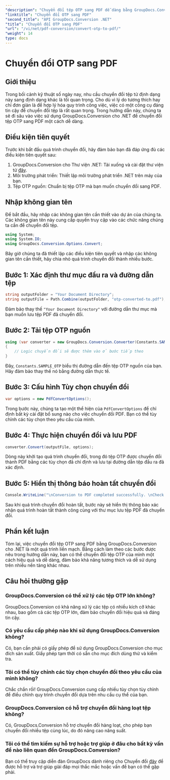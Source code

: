 ```yaml
---
"description": "Chuyển đổi tệp OTP sang PDF dễ dàng bằng GroupDocs.Conversion cho .NET. Đơn giản hóa quy trình làm việc của bạn bằng công cụ chuyển đổi tệp trực quan này."
"linktitle": "Chuyển đổi OTP sang PDF"
"second_title": "API GroupDocs.Conversion .NET"
"title": "Chuyển đổi OTP sang PDF"
"url": "/vi/net/pdf-conversion/convert-otp-to-pdf/"
"weight": 14
type: docs
---
```

# Chuyển đổi OTP sang PDF

## Giới thiệu
Trong bối cảnh kỹ thuật số ngày nay, nhu cầu chuyển đổi tệp từ định dạng này sang định dạng khác là tối quan trọng. Cho dù vì lý do tương thích hay chỉ đơn giản là để hợp lý hóa quy trình công việc, việc có một công cụ đáng tin cậy để chuyển đổi tệp là rất quan trọng. Trong hướng dẫn này, chúng ta sẽ đi sâu vào việc sử dụng GroupDocs.Conversion cho .NET để chuyển đổi tệp OTP sang PDF một cách dễ dàng.
## Điều kiện tiên quyết
Trước khi bắt đầu quá trình chuyển đổi, hãy đảm bảo bạn đã đáp ứng đủ các điều kiện tiên quyết sau:
1. GroupDocs.Conversion cho Thư viện .NET: Tải xuống và cài đặt thư viện từ [đây](https://releases.groupdocs.com/conversion/net/).
2. Môi trường phát triển: Thiết lập môi trường phát triển .NET trên máy của bạn.
3. Tệp OTP nguồn: Chuẩn bị tệp OTP mà bạn muốn chuyển đổi sang PDF.

## Nhập không gian tên
Để bắt đầu, hãy nhập các không gian tên cần thiết vào dự án của chúng ta. Các không gian tên này cung cấp quyền truy cập vào các chức năng chúng ta cần để chuyển đổi tệp.

```csharp
using System;
using System.IO;
using GroupDocs.Conversion.Options.Convert;
```

Bây giờ chúng ta đã thiết lập các điều kiện tiên quyết và nhập các không gian tên cần thiết, hãy chia nhỏ quá trình chuyển đổi thành nhiều bước.
## Bước 1: Xác định thư mục đầu ra và đường dẫn tệp
```csharp
string outputFolder = "Your Document Directory";
string outputFile = Path.Combine(outputFolder, "otp-converted-to.pdf");
```
Đảm bảo thay thế `"Your Document Directory"` với đường dẫn thư mục mà bạn muốn lưu tệp PDF đã chuyển đổi.
## Bước 2: Tải tệp OTP nguồn
```csharp
using (var converter = new GroupDocs.Conversion.Converter(Constants.SAMPLE_OTP))
{
    // Logic chuyển đổi sẽ được thêm vào ở bước tiếp theo
}
```
Đây, `Constants.SAMPLE_OTP` biểu thị đường dẫn đến tệp OTP nguồn của bạn. Hãy đảm bảo thay thế nó bằng đường dẫn thực tế.
## Bước 3: Cấu hình Tùy chọn chuyển đổi
```csharp
var options = new PdfConvertOptions();
```
Trong bước này, chúng ta tạo một thể hiện của `PdfConvertOptions` để chỉ định bất kỳ cài đặt bổ sung nào cho việc chuyển đổi PDF. Bạn có thể tùy chỉnh các tùy chọn theo yêu cầu của mình.
## Bước 4: Thực hiện chuyển đổi và lưu PDF
```csharp
converter.Convert(outputFile, options);
```
Dòng này khởi tạo quá trình chuyển đổi, trong đó tệp OTP được chuyển đổi thành PDF bằng các tùy chọn đã chỉ định và lưu tại đường dẫn tệp đầu ra đã xác định.
## Bước 5: Hiển thị thông báo hoàn tất chuyển đổi
```csharp
Console.WriteLine("\nConversion to PDF completed successfully. \nCheck output in {0}", outputFolder);
```
Sau khi quá trình chuyển đổi hoàn tất, bước này sẽ hiển thị thông báo xác nhận quá trình hoàn tất thành công cùng với thư mục lưu tệp PDF đã chuyển đổi.

## Phần kết luận
Tóm lại, việc chuyển đổi tệp OTP sang PDF bằng GroupDocs.Conversion cho .NET là một quá trình liền mạch. Bằng cách làm theo các bước được nêu trong hướng dẫn này, bạn có thể chuyển đổi tệp OTP của mình một cách hiệu quả và dễ dàng, đảm bảo khả năng tương thích và dễ sử dụng trên nhiều nền tảng khác nhau.
## Câu hỏi thường gặp
### GroupDocs.Conversion có thể xử lý các tệp OTP lớn không?
GroupDocs.Conversion có khả năng xử lý các tệp có nhiều kích cỡ khác nhau, bao gồm cả các tệp OTP lớn, đảm bảo chuyển đổi hiệu quả và đáng tin cậy.
### Có yêu cầu cấp phép nào khi sử dụng GroupDocs.Conversion không?
Có, bạn cần phải có giấy phép để sử dụng GroupDocs.Conversion cho mục đích sản xuất. Giấy phép tạm thời có sẵn cho mục đích dùng thử và kiểm tra.
### Tôi có thể tùy chỉnh các tùy chọn chuyển đổi theo yêu cầu của mình không?
Chắc chắn rồi! GroupDocs.Conversion cung cấp nhiều tùy chọn tùy chỉnh để điều chỉnh quy trình chuyển đổi dựa trên nhu cầu cụ thể của bạn.
### GroupDocs.Conversion có hỗ trợ chuyển đổi hàng loạt tệp không?
Có, GroupDocs.Conversion hỗ trợ chuyển đổi hàng loạt, cho phép bạn chuyển đổi nhiều tệp cùng lúc, do đó nâng cao năng suất.
### Tôi có thể tìm kiếm sự hỗ trợ hoặc trợ giúp ở đâu cho bất kỳ vấn đề nào liên quan đến GroupDocs.Conversion?
Bạn có thể truy cập diễn đàn GroupDocs dành riêng cho Chuyển đổi [đây](https://forum.groupdocs.com/c/conversion/11) để được hỗ trợ và trợ giúp giải đáp mọi thắc mắc hoặc vấn đề bạn có thể gặp phải.